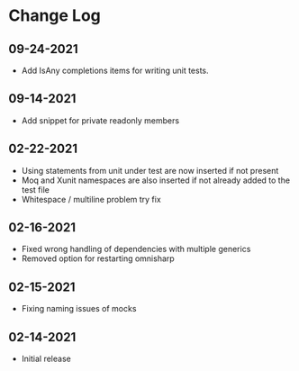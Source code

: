 # Change Log

## 09-24-2021

- Add IsAny completions items for writing unit tests.

## 09-14-2021

- Add snippet for private readonly members

## 02-22-2021

- Using statements from unit under test are now inserted if not present
- Moq and Xunit namespaces are also inserted if not already added to the test file
- Whitespace / multiline problem try fix

## 02-16-2021

- Fixed wrong handling of dependencies with multiple generics
- Removed option for restarting omnisharp

## 02-15-2021

- Fixing naming issues of mocks


## 02-14-2021

- Initial release